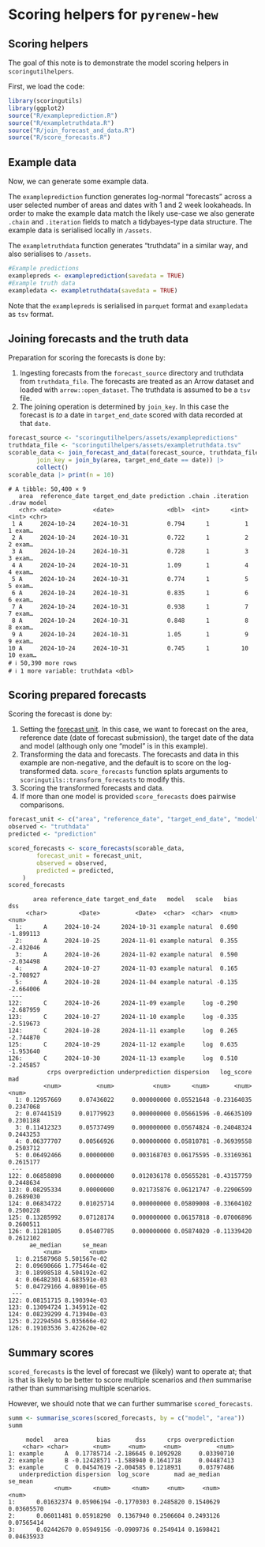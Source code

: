 # Scoring helpers for `pyrenew-hew`


## Scoring helpers

The goal of this note is to demonstrate the model scoring helpers in
`scoringutilhelpers`.

First, we load the code:

``` r
library(scoringutils)
library(ggplot2)
source("R/exampleprediction.R")
source("R/exampletruthdata.R")
source("R/join_forecast_and_data.R")
source("R/score_forecasts.R")
```

## Example data

Now, we can generate some example data.

The `exampleprediction` function generates log-normal “forecasts” across
a user selected number of areas and dates with 1 and 2 week lookaheads.
In order to make the example data match the likely use-case we also
generate `.chain` and `.iteration` fields to match a tidybayes-type data
structure. The example data is serialised locally in `/assets`.

The `exampletruthdata` function generates “truthdata” in a similar way,
and also serialises to `/assets`.

``` r
#Example predictions
examplepreds <- exampleprediction(savedata = TRUE)
#Example truth data
exampledata <- exampletruthdata(savedata = TRUE)
```

Note that the `examplepreds` is serialised in `parquet` format and
`exampledata` as `tsv` format.

## Joining forecasts and the truth data

Preparation for scoring the forecasts is done by:

1.  Ingesting forecasts from the `forecast_source` directory and
    truthdata from `truthdata_file`. The forecasts are treated as an
    Arrow dataset and loaded with `arrow::open_dataset`. The truthdata
    is assumed to be a `tsv` file.
2.  The joining operation is determined by `join_key`. In this case the
    forecast is *to* a date in `target_end_date` scored with data
    recorded at that `date`.

``` r
forecast_source <- "scoringutilhelpers/assets/examplepredictions"
truthdata_file <- "scoringutilhelpers/assets/exampletruthdata.tsv"
scorable_data <- join_forecast_and_data(forecast_source, truthdata_file,
        join_key = join_by(area, target_end_date == date)) |>
        collect()
scorable_data |> print(n = 10)        
```

    # A tibble: 50,400 × 9
       area  reference_date target_end_date prediction .chain .iteration .draw model
       <chr> <date>         <date>               <dbl>  <int>      <int> <int> <chr>
     1 A     2024-10-24     2024-10-31           0.794      1          1     1 exam…
     2 A     2024-10-24     2024-10-31           0.722      1          2     2 exam…
     3 A     2024-10-24     2024-10-31           0.728      1          3     3 exam…
     4 A     2024-10-24     2024-10-31           1.09       1          4     4 exam…
     5 A     2024-10-24     2024-10-31           0.774      1          5     5 exam…
     6 A     2024-10-24     2024-10-31           0.835      1          6     6 exam…
     7 A     2024-10-24     2024-10-31           0.938      1          7     7 exam…
     8 A     2024-10-24     2024-10-31           0.848      1          8     8 exam…
     9 A     2024-10-24     2024-10-31           1.05       1          9     9 exam…
    10 A     2024-10-24     2024-10-31           0.745      1         10    10 exam…
    # ℹ 50,390 more rows
    # ℹ 1 more variable: truthdata <dbl>

## Scoring prepared forecasts

Scoring the forecast is done by:

1.  Setting the [forecast
    unit](https://epiforecasts.io/scoringutils/dev/index.html#the-forecast-unit).
    In this case, we want to forecast on the area, reference date (date
    of forecast submission), the target date of the data and model
    (although only one “model” is in this example).
2.  Transforming the data and forecasts. The forecasts and data in this
    example are non-negative, and the default is to score on the
    log-transformed data. `score_forecasts` function splats arguments to
    `scoringutils::transform_forecasts` to modify this.
3.  Scoring the transformed forecasts and data.
4.  If more than one model is provided `score_forecasts` does pairwise
    comparisons.

``` r
forecast_unit <- c("area", "reference_date", "target_end_date", "model")
observed <- "truthdata"
predicted <- "prediction"

scored_forecasts <- score_forecasts(scorable_data,
        forecast_unit = forecast_unit,
        observed = observed,
        predicted = predicted,
    )
scored_forecasts
```

           area reference_date target_end_date   model   scale   bias       dss
         <char>         <Date>          <Date>  <char>  <char>  <num>     <num>
      1:      A     2024-10-24      2024-10-31 example natural  0.690 -1.899113
      2:      A     2024-10-25      2024-11-01 example natural  0.355 -2.432046
      3:      A     2024-10-26      2024-11-02 example natural  0.590 -2.034498
      4:      A     2024-10-27      2024-11-03 example natural  0.165 -2.708927
      5:      A     2024-10-28      2024-11-04 example natural -0.135 -2.664006
     ---                                                                       
    122:      C     2024-10-26      2024-11-09 example     log -0.290 -2.687959
    123:      C     2024-10-27      2024-11-10 example     log -0.335 -2.519673
    124:      C     2024-10-28      2024-11-11 example     log  0.265 -2.744870
    125:      C     2024-10-29      2024-11-12 example     log  0.635 -1.953640
    126:      C     2024-10-30      2024-11-13 example     log  0.510 -2.245857
               crps overprediction underprediction dispersion   log_score       mad
              <num>          <num>           <num>      <num>       <num>     <num>
      1: 0.12957669     0.07436022     0.000000000 0.05521648 -0.23164035 0.2347068
      2: 0.07441519     0.01779923     0.000000000 0.05661596 -0.46635109 0.2301188
      3: 0.11412323     0.05737499     0.000000000 0.05674824 -0.24048324 0.2443253
      4: 0.06377707     0.00566926     0.000000000 0.05810781 -0.36939558 0.2503712
      5: 0.06492466     0.00000000     0.003168703 0.06175595 -0.33169361 0.2615177
     ---                                                                           
    122: 0.06858898     0.00000000     0.012036178 0.05655281 -0.43157759 0.2448634
    123: 0.08295334     0.00000000     0.021735876 0.06121747 -0.22906599 0.2689030
    124: 0.06834722     0.01025714     0.000000000 0.05809008 -0.33604102 0.2500228
    125: 0.13285992     0.07128174     0.000000000 0.06157818 -0.07006896 0.2600511
    126: 0.11281805     0.05407785     0.000000000 0.05874020 -0.11339420 0.2612102
          ae_median      se_mean
              <num>        <num>
      1: 0.21587968 5.501567e-02
      2: 0.09690666 1.775464e-02
      3: 0.18998518 4.504192e-02
      4: 0.06482301 4.683591e-03
      5: 0.04729166 4.089016e-05
     ---                        
    122: 0.08151715 8.190394e-03
    123: 0.13094724 1.345912e-02
    124: 0.08239299 4.713940e-03
    125: 0.22294504 5.035666e-02
    126: 0.19103536 3.422620e-02

## Summary scores

`scored_forecasts` is the level of forecast we (likely) want to operate
at; that is that is likely to be better to score multiple scenarios and
*then* summarise rather than summarising multiple scenarios.

However, we should note that we can further summarise
`scored_forecasts`.

``` r
summ <- summarise_scores(scored_forecasts, by = c("model", "area"))
summ
```

         model   area        bias       dss      crps overprediction
        <char> <char>       <num>     <num>     <num>          <num>
    1: example      A  0.17785714 -2.186645 0.1092928     0.03390710
    2: example      B -0.12428571 -1.588940 0.1641718     0.04487413
    3: example      C  0.04547619 -2.004585 0.1218931     0.03797486
       underprediction dispersion  log_score       mad ae_median    se_mean
                 <num>      <num>      <num>     <num>     <num>      <num>
    1:      0.01632374 0.05906194 -0.1770303 0.2485820 0.1540629 0.03605570
    2:      0.06011481 0.05918290  0.1367940 0.2506604 0.2493126 0.07565414
    3:      0.02442670 0.05949156 -0.0909736 0.2549414 0.1698421 0.04635933

